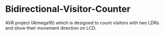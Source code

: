 # Bidirectional-Visitor-Counter
AVR project (Atmega16) which is designed to count visitors with two LDRs and show their movement direction on LCD. 
